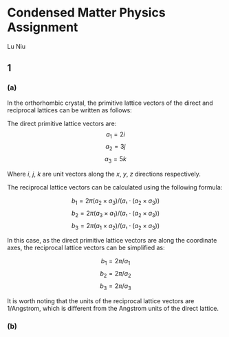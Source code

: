 # Condensed Matter Physics Assignment

Lu Niu

## 1

### (a)

In the orthorhombic crystal, the primitive lattice vectors of the direct and reciprocal lattices can be written as follows:

The direct primitive lattice vectors are:
$$ a_1 = 2i $$
$$ a_2 = 3j $$
$$ a_3 = 5k $$

Where $i$, $j$, $k$ are unit vectors along the $x$, $y$, $z$ directions respectively.

The reciprocal lattice vectors can be calculated using the following formula:

$$b_1 = 2\pi(a_2 \times a_3) / (a₁\cdot(a_2 \times a_3))$$
$$b_2 = 2\pi(a_3 \times a_1) / (a₁\cdot(a_2 \times a_3))$$
$$b_3 = 2\pi(a_1 \times a_2) / (a₁\cdot(a_2 \times a_3))$$

In this case, as the direct primitive lattice vectors are along the coordinate axes, the reciprocal lattice vectors can be simplified as:

$$b_1 = 2\pi/a_1 $$
$$b_2 = 2\pi/a_2 $$
$$b_3 = 2\pi/a_3 $$

It is worth noting that the units of the reciprocal lattice vectors are 1/Angstrom, which is different from the Angstrom units of the direct lattice.

### (b)

